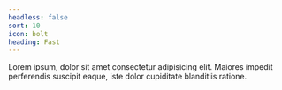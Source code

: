 ```yaml
---
headless: false
sort: 10
icon: bolt
heading: Fast
---
```


Lorem ipsum, dolor sit amet consectetur adipisicing elit. Maiores impedit perferendis suscipit eaque, iste dolor cupiditate blanditiis ratione.
